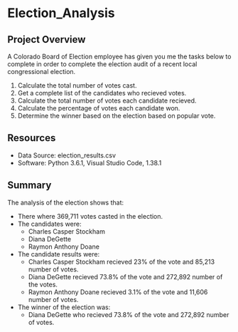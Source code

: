 # Election_Analysis

## Project Overview
A Colorado Board of Election employee has given you me the tasks below to complete in order to complete the election audit of a recent local congressional election. 

1. Calculate the total number of votes cast.
2. Get a complete list of the candidates who recieved votes.
3. Calculate the total number of votes each candidate recieved. 
4. Calculate the percentage of votes each candidate won. 
5. Determine the winner based on the election based on popular vote.

## Resources 
- Data Source: election_results.csv
- Software: Python 3.6.1, Visual Studio Code, 1.38.1

## Summary 
The analysis of the election shows that: 
- There where 369,711 votes casted in the election. 
- The candidates were:
    * Charles Casper Stockham
    * Diana DeGette
    * Raymon Anthony Doane
- The candidate results were:
    * Charles Casper Stockham recieved 23% of the vote and 85,213 number of votes. 
    * Diana DeGette recieved 73.8% of the vote and 272,892 number of the votes. 
    * Raymon Anthony Doane recieved 3.1% of the vote and 11,606 number of votes.
- The winner of the election was:
    * Diana DeGette who recieved 73.8% of the vote and 272,892 number of votes. 
